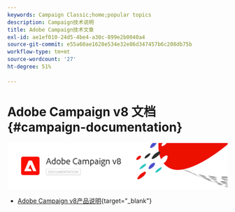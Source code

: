 ```yaml
---
keywords: Campaign Classic;home;popular topics
description: Campaign技术说明
title: Adobe Campaign技术文章
exl-id: ae1ef010-24d5-4be4-a30c-899e2b0040a4
source-git-commit: e55a60ae1628e534e32e86d347457b6c208db75b
workflow-type: tm+mt
source-wordcount: '27'
ht-degree: 51%

---
```


# Adobe Campaign v8 文档 {#campaign-documentation}

![](assets/banner-documentationv8.png)

* [Adobe Campaign v8产品说明](https://helpx.adobe.com/cn/legal/product-descriptions/adobe-campaign-managed-cloud-services.html){target=&quot;_blank&quot;}
